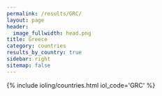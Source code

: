 ```yaml
---
permalink: /results/GRC/
layout: page
header:
  image_fullwidth: head.png
title: Greece
category: countries
results_by_country: true
sidebar: right
sitemap: false
---
```


{% include ioling/countries.html iol_code='GRC' %}